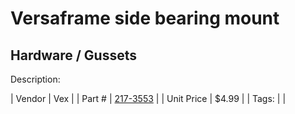 # Versaframe side bearing mount
## Hardware / Gussets
Description: 	 

| Vendor | Vex | 
| Part # | [217-3553](http://www.vexrobotics.com/vexpro/versaframe/versaframegussetsandmounts.html) | 
| Unit Price | $4.99 | 
| Tags: |  | 
